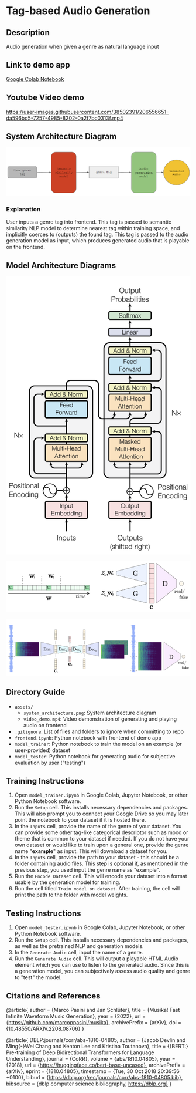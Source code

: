 # Tag-based Audio Generation

## Description

Audio generation when given a genre as natural language input 

## Link to demo app

[Google Colab Notebook](https://colab.research.google.com/drive/17G45yw0ZzsD84X-Q3RHPy6ER9Pb-u6hK)

## Youtube Video demo

https://user-images.githubusercontent.com/38502391/206556651-da596bd5-7257-4985-8202-0a2f7bc0313f.mp4

## System Architecture Diagram

![System Architecture Diagram](./assets/system_architecture.png)

### Explanation

User inputs a genre tag into frontend. This tag is passed to semantic similarity NLP model to determine nearest tag within training space, and implicitly coerces to (outputs) the found tag. This tag is passed to the audio generation model as input, which produces generated audio that is playable on the frontend.

## Model Architecture Diagrams

![NLP Architecture Diagram](./assets/NLP_model_architecture.png)

![GAN Architecture Diagram](./assets/GAN_architecture.png)

![Encoder/Decoder Architecture Diagram](./assets/Encoder_Decoder_Architecture.png)


## Directory Guide

 - `assets/`
	 - `system_architecture.png`: System architecture diagram
     - `video_demo.mp4`: Video demonstration of generating and playing audio on frontend
 - `.gitignore`: List of files and folders to ignore when committing to repo
 - `frontend.ipynb`: Python notebook with frontend of demo app
 - `model_trainer`: Python notebook to train the model on an example (or user-provided) dataset
 - `model_tester`: Python notebook for generating audio for subjective evaluation by user ("testing")

## Training Instructions

1. Open `model_trainer.ipynb` in Google Colab, Jupyter Notebook, or other Python Notebook software.
2. Run the `Setup` cell. This installs necessary dependencies and packages. This will also prompt you to connect your Google Drive so you may later point the notebook to your dataset if it is hosted there.
3. In the `Inputs` cell, provide the name of the genre of your dataset. You can provide some other tag-like categorical descriptor such as mood or theme that is common to your dataset if needed. If you do not have your own dataset or would like to train upon a general one, provide the genre name "**example**" as input. This will download a dataset for you.
4. In the `Inputs` cell, provide the path to your dataset - this should be a folder containing audio files. This step is <u>optional</u> if, as mentioned in the previous step, you used input the genre name as "example".
5. Run the `Encode Dataset` cell. This will encode your dataset into a format usable by the generation model for training.
6. Run the cell titled `Train model on dataset`. After training, the cell will print the path to the folder with model weights.

## Testing Instructions

1. Open `model_tester.ipynb` in Google Colab, Jupyter Notebook, or other Python Notebook software.
2. Run the `Setup` cell. This installs necessary dependencies and packages, as well as the pretrained NLP and generation models.
3. In the `Generate Audio` cell, input the name of a genre. 
4. Run the `Generate Audio` cell. This will output a playable HTML Audio element which you can use to listen to the generated audio. Since this is a generation model, you can subjectively assess audio quality and genre to "test" the model.

## Citations and References

 @article{
    author          =   {Marco Pasini and
                        Jan Schlüter},
    title           =   {Musika! Fast Infinite Waveform Music Generation},
    year            =   {2022},
    url             =   {https://github.com/marcoppasini/musika},
    archivePrefix   =   {arXiv},
    doi             =   {10.48550/ARXIV.2208.08706}
 }

@article{
    DBLP:journals/corr/abs-1810-04805,
    author          =   {Jacob Devlin and
                        Ming{-}Wei Chang and
                        Kenton Lee and
                        Kristina Toutanova},
    title           =   {{BERT:} Pre-training of Deep Bidirectional Transformers for Language
                        Understanding},
    journal         =   {CoRR},
    volume          =   {abs/1810.04805},
    year            =   {2018},
    url             =   {https://huggingface.co/bert-base-uncased},
    archivePrefix   =   {arXiv},
    eprint          =   {1810.04805},
    timestamp       =   {Tue, 30 Oct 2018 20:39:56 +0100},
    biburl          =   {https://dblp.org/rec/journals/corr/abs-1810-04805.bib},
    bibsource       =   {dblp computer science bibliography, https://dblp.org}
}
